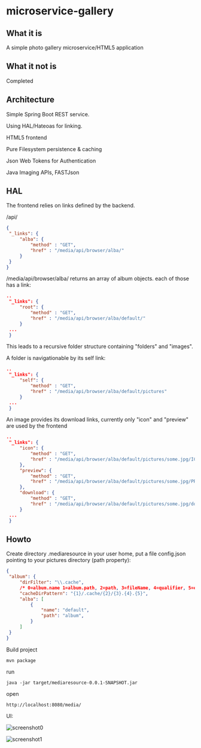 # microservice-gallery

## What it is
A simple photo gallery microservice/HTML5 application 

## What it not is
Completed

## Architecture
Simple Spring Boot REST service.

Using HAL/Hateoas for linking.

HTML5 frontend

Pure Filesystem persistence & caching

Json Web Tokens for Authentication 

Java Imaging APIs, FASTJson 

## HAL
The frontend relies on links defined by the backend.

/api/

   ```json
   {
	"_links": {
		"alba": {
			"method" : "GET",
			"href" : "/media/api/browser/alba/"
		}
	}
   }
   ```

/media/api/browser/alba/ returns an array of album objects. each of those has a link:


   ```json
   ..
	"_links": {
		"root": {
			"method" : "GET",
			"href" : "/media/api/browser/alba/default/"
		}
	...
	}
   ```

This leads to a recursive folder structure containing "folders" and "images". 

A folder is navigationable by its self link:

   ```json
   ..
	"_links": {
		"self": {
			"method" : "GET",
			"href" : "/media/api/browser/alba/default/pictures"
		}
	...
	}
   ```

An image provides its download links, currently only "icon" and "preview" are used by the frontend

   ```json
   ..
	"_links": {
		"icon": {
			"method" : "GET",
			"href" : "/media/api/browser/alba/default/pictures/some.jpg/ICON"
		},
		"preview": {
			"method" : "GET",
			"href" : "/media/api/browser/alba/default/pictures/some.jpg/PREVIEW"
		},
		"download": {
			"method" : "GET",
			"href" : "/media/api/browser/alba/default/pictures/some.jpg/download"
		}
	...
	}
   ```



## Howto
Create directory .mediaresource in your user home, put a file config.json pointing to your pictures directory (path property):

   ```json
   {
	"album": {
		"dirFilter": "\\.cache",
		/* 0=album.name 1=album.path, 2=path, 3=fileName, 4=qualifier, 5=extension */
		"cacheDirPattern": "{1}/.cache/{2}/{3}.{4}.{5}",
		"alba": [
			{
				"name": "default",
				"path": "album",
			}
		]
	}
   }
   ```


Build project

   ```
   mvn package
   ```

run 

   ```
   java -jar target/mediaresource-0.0.1-SNAPSHOT.jar
   ```

open 

   ```
   http://localhost:8080/media/
   ```
   
UI:

![screenshot0](https://user-images.githubusercontent.com/12240765/32807989-fc9019ec-c991-11e7-9655-db65beb4da15.jpg)

![screenshot1](https://user-images.githubusercontent.com/12240765/32807990-fcb35b96-c991-11e7-8411-df86483c0844.jpg)